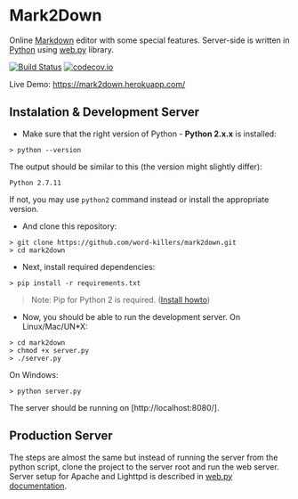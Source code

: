 # Mark2Down
Online [Markdown](https://daringfireball.net/projects/markdown/) editor with some special features. Server-side is written in [Python](http://python.org/) using [web.py](http://webpy.org) library.

[![Build Status](https://travis-ci.org/word-killers/mark2down.svg?branch=master)](https://travis-ci.org/word-killers/mark2down)
[![codecov.io](https://codecov.io/github/word-killers/mark2down/coverage.svg?branch=master)](https://codecov.io/github/word-killers/mark2down?branch=master)

Live Demo: https://mark2down.herokuapp.com/

## Instalation & Development Server
- Make sure that the right version of Python - __Python 2.x.x__ is installed:
```
> python --version
```
The output should be similar to this (the version might slightly differ):
```
Python 2.7.11
```

If not, you may use `python2` command instead or install the appropriate version.

- And clone this repository:
```
> git clone https://github.com/word-killers/mark2down.git
> cd mark2down
```

- Next, install required dependencies:

```
> pip install -r requirements.txt
```
> Note: Pip for Python 2 is required. ([Install howto](https://pip.pypa.io/en/stable/installing/))

- Now, you should be able to run the development server.
On Linux/Mac/UN*X:

```
> cd mark2down
> chmod +x server.py
> ./server.py
```

On Windows:
```
> python server.py
```

The server should be running on [http://localhost:8080/].

## Production Server
The steps are almost the same but instead of running the server from the python script, clone the project to the server root and run the web server. Server setup for Apache and Lighttpd is described in [web.py 
documentation](http://webpy.org/install#prod).
